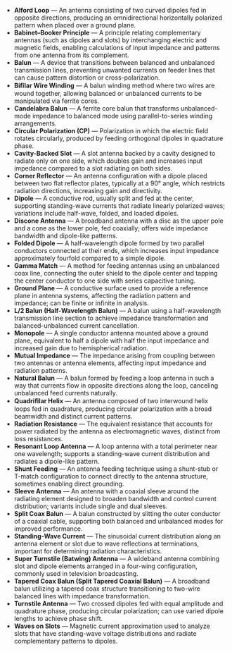 - **Alford Loop** — An antenna consisting of two curved dipoles fed in opposite directions, producing an omnidirectional horizontally polarized pattern when placed over a ground plane.
- **Babinet–Booker Principle** — A principle relating complementary antennas (such as dipoles and slots) by interchanging electric and magnetic fields, enabling calculations of input impedance and patterns from one antenna from its complement.
- **Balun** — A device that transitions between balanced and unbalanced transmission lines, preventing unwanted currents on feeder lines that can cause pattern distortion or cross-polarization.
- **Biﬁlar Wire Winding** — A balun winding method where two wires are wound together, allowing balanced or unbalanced currents to be manipulated via ferrite cores.
- **Candelabra Balun** — A ferrite core balun that transforms unbalanced-mode impedance to balanced mode using parallel-to-series winding arrangements.
- **Circular Polarization (CP)** — Polarization in which the electric field rotates circularly, produced by feeding orthogonal dipoles in quadrature phase.
- **Cavity-Backed Slot** — A slot antenna backed by a cavity designed to radiate only on one side, which doubles gain and increases input impedance compared to a slot radiating on both sides.
- **Corner Reflector** — An antenna configuration with a dipole placed between two flat reflector plates, typically at a 90° angle, which restricts radiation directions, increasing gain and directivity.
- **Dipole** — A conductive rod, usually split and fed at the center, supporting standing-wave currents that radiate linearly polarized waves; variations include half-wave, folded, and loaded dipoles.
- **Discone Antenna** — A broadband antenna with a disc as the upper pole and a cone as the lower pole, fed coaxially; offers wide impedance bandwidth and dipole-like patterns.
- **Folded Dipole** — A half-wavelength dipole formed by two parallel conductors connected at their ends, which increases input impedance approximately fourfold compared to a simple dipole.
- **Gamma Match** — A method for feeding antennas using an unbalanced coax line, connecting the outer shield to the dipole center and tapping the center conductor to one side with series capacitive tuning.
- **Ground Plane** — A conductive surface used to provide a reference plane in antenna systems, affecting the radiation pattern and impedance; can be finite or infinite in analysis.
- **L/2 Balun (Half-Wavelength Balun)** — A balun using a half-wavelength transmission line section to achieve impedance transformation and balanced-unbalanced current cancellation.
- **Monopole** — A single conductor antenna mounted above a ground plane, equivalent to half a dipole with half the input impedance and increased gain due to hemispherical radiation.
- **Mutual Impedance** — The impedance arising from coupling between two antennas or antenna elements, affecting input impedance and radiation patterns.
- **Natural Balun** — A balun formed by feeding a loop antenna in such a way that currents flow in opposite directions along the loop, canceling unbalanced feed currents naturally.
- **Quadriﬁlar Helix** — An antenna composed of two interwound helix loops fed in quadrature, producing circular polarization with a broad beamwidth and distinct current patterns.
- **Radiation Resistance** — The equivalent resistance that accounts for power radiated by the antenna as electromagnetic waves, distinct from loss resistances.
- **Resonant Loop Antenna** — A loop antenna with a total perimeter near one wavelength; supports a standing-wave current distribution and radiates a dipole-like pattern.
- **Shunt Feeding** — An antenna feeding technique using a shunt-stub or T-match configuration to connect directly to the antenna structure, sometimes enabling direct grounding.
- **Sleeve Antenna** — An antenna with a coaxial sleeve around the radiating element designed to broaden bandwidth and control current distribution; variants include single and dual sleeves.
- **Split Coax Balun** — A balun constructed by slitting the outer conductor of a coaxial cable, supporting both balanced and unbalanced modes for improved performance.
- **Standing-Wave Current** — The sinusoidal current distribution along an antenna element or slot due to wave reflections at terminations, important for determining radiation characteristics.
- **Super Turnstile (Batwing) Antenna** — A wideband antenna combining slot and dipole elements arranged in a four-wing configuration, commonly used in television broadcasting.
- **Tapered Coax Balun (Split Tapered Coaxial Balun)** — A broadband balun utilizing a tapered coax structure transitioning to two-wire balanced lines with impedance transformation.
- **Turnstile Antenna** — Two crossed dipoles fed with equal amplitude and quadrature phase, producing circular polarization; can use varied dipole lengths to achieve phase shift.
- **Waves on Slots** — Magnetic current approximation used to analyze slots that have standing-wave voltage distributions and radiate complementary patterns to dipoles.
